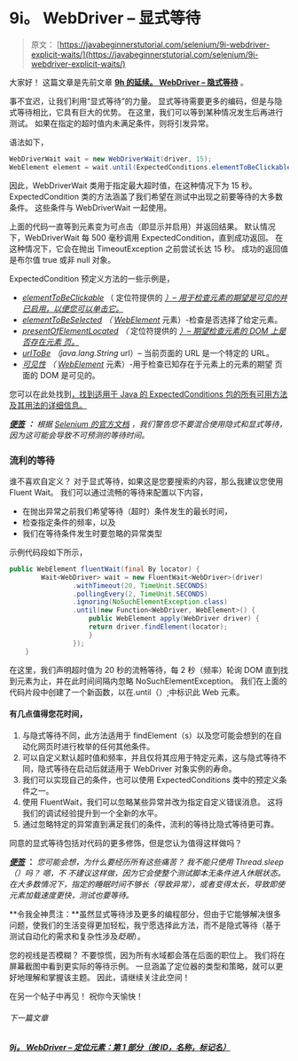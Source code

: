# 9i。 WebDriver – 显式等待

> 原文： [https://javabeginnerstutorial.com/selenium/9i-webdriver-explicit-waits/](https://javabeginnerstutorial.com/selenium/9i-webdriver-explicit-waits/)

大家好！ 这篇文章是先前文章 [**9h 的延续。 WebDriver – 隐式等待**](https://javabeginnerstutorial.com/selenium/9h-webdriver-implicit-waits/) 。

事不宜迟，让我们利用“显式等待”的力量。 显式等待需要更多的编码，但是与隐式等待相比，它具有巨大的优势。 在这里，我们可以等到某种情况发生后再进行测试。 如果在指定的超时值内未满足条件，则将引发异常。

语法如下，

```java
WebDriverWait wait = new WebDriverWait(driver, 15);
WebElement element = wait.until(ExpectedConditions.elementToBeClickable(By.id("element_id")));
```

因此，WebDriverWait 类用于指定最大超时值，在这种情况下为 15 秒。 ExpectedCondition 类的方法涵盖了我们希望在测试中出现之前要等待的大多数条件。 这些条件与 WebDriverWait 一起使用。

上面的代码一直等到元素变为可点击（即显示并启用）并返回结果。 默认情况下，WebDriverWait 每 500 毫秒调用 ExpectedCondition，直到成功返回。 在这种情况下，它会在抛出 TimeoutException 之前尝试长达 15 秒。 成功的返回值是布尔值 true 或非 null 对象。

ExpectedCondition 预定义方法的一些示例是，

*   [*elementToBeClickable*](https://seleniumhq.github.io/selenium/docs/api/java/org/openqa/selenium/support/ui/ExpectedConditions.html#elementToBeClickable-org.openqa.selenium.By-) （ [](https://seleniumhq.github.io/selenium/docs/api/java/org/openqa/selenium/By.html) 定位符提供的 [*）– 用于检查元素的期望是可见的并已启用，以便您可以单击它。*](https://seleniumhq.github.io/selenium/docs/api/java/org/openqa/selenium/By.html)
*   [*elementToBeSelected*](https://seleniumhq.github.io/selenium/docs/api/java/org/openqa/selenium/support/ui/ExpectedConditions.html#elementToBeSelected-org.openqa.selenium.WebElement-) *（* [*WebElement*](https://seleniumhq.github.io/selenium/docs/api/java/org/openqa/selenium/WebElement.html) 元素）-检查是否选择了给定元素。
*   [*presentOfElementLocated*](https://seleniumhq.github.io/selenium/docs/api/java/org/openqa/selenium/support/ui/ExpectedConditions.html#presenceOfElementLocated-org.openqa.selenium.By-) *（* 定位符提供的 [*）– 期望检查元素的 DOM 上是否存在元素 页。*](https://seleniumhq.github.io/selenium/docs/api/java/org/openqa/selenium/By.html)
*   [*urlToBe*](https://seleniumhq.github.io/selenium/docs/api/java/org/openqa/selenium/support/ui/ExpectedConditions.html#urlToBe-java.lang.String-) *（java.lang.String* url）– 当前页面的 URL 是一个特定的 URL。
*   [*可见性*](https://seleniumhq.github.io/selenium/docs/api/java/org/openqa/selenium/support/ui/ExpectedConditions.html#visibilityOf-org.openqa.selenium.WebElement-) *（* [*WebElement*](https://seleniumhq.github.io/selenium/docs/api/java/org/openqa/selenium/WebElement.html) 元素）-用于检查已知存在于元素上的元素的期望 页面的 DOM 是可见的。

您可以在此处找到[，找到适用于 Java 的 ExpectedConditions 包的所有可用方法及其用法的详细信息。](https://seleniumhq.github.io/selenium/docs/api/java/org/openqa/selenium/support/ui/ExpectedConditions.html)

***<u>便签</u>*** ***：*** *根据 [Selenium 的官方文档](http://docs.seleniumhq.org/docs/04_webdriver_advanced.jsp#explicit-and-implicit-waits)* *，我们警告您不要混合使用隐式和显式等待，因为这可能会导致不可预测的等待时间。*

### 流利的等待

谁不喜欢自定义？ 对于显式等待，如果这是您要搜索的内容，那么我建议您使用 Fluent Wait。 我们可以通过流畅的等待来配置以下内容，

*   在抛出异常之前我们希望等待（超时）条件发生的最长时间，
*   检查指定条件的频率，以及
*   我们在等待条件发生时要忽略的异常类型

示例代码段如下所示，

```java
public WebElement fluentWait(final By locator) {
	    Wait<WebDriver> wait = new FluentWait<WebDriver>(driver)
	            .withTimeout(20, TimeUnit.SECONDS)
	            .pollingEvery(2, TimeUnit.SECONDS)
	            .ignoring(NoSuchElementException.class)
	            .until(new Function<WebDriver, WebElement>() {
	            	public WebElement apply(WebDriver driver) {
	            	return driver.findElement(locator);
	            	}
	            });
	} 
```

在这里，我们声明超时值为 20 秒的流畅等待，每 2 秒（频率）轮询 DOM 直到找到元素为止，并在此时间间隔内忽略 NoSuchElementException。 我们在上面的代码片段中创建了一个新函数，以在.until（）;中标识此 Web 元素。

#### 有几点值得您花时间，

1.  与隐式等待不同，此方法适用于 findElement（s）以及您可能会想到的在自动化网页时进行枚举的任何其他条件。
2.  可以自定义默认超时值和频率，并且仅将其应用于特定元素，这与隐式等待不同，隐式等待在启动后就适用于 WebDriver 对象实例的寿命。
3.  我们可以实现自己的条件，也可以使用 ExpectedConditions 类中的预定义条件之一。
4.  使用 FluentWait，我们可以忽略某些异常并改为指定自定义错误消息。 这将我们的调试经验提升到一个全新的水平。
5.  通过忽略特定的异常直到满足我们的条件，流利的等待比隐式等待更可靠。

同意的显式等待包括对代码的更多修饰，但是您认为值得这样做吗？

***<u>便签</u>*** **：** *您可能会想，为什么要经历所有这些痛苦？ 我不能只使用 Thread.sleep（）吗？ 嗯，不 不建议这样做，因为它会使整个测试脚本无条件进入休眠状态。 在大多数情况下，指定的睡眠时间不够长（导致异常），或者变得太长，导致即使元素加载速度更快，测试也要等待。*

**令我全神贯注：**虽然显式等待涉及更多的编程部分，但由于它能够解决很多问题，使我们的生活变得更加轻松，我宁愿选择此方法，而不是隐式等待（基于 测试自动化的需求和复杂性涉及*眨眼*）。

您的视线是否模糊？ 不要惊慌，因为所有水域都会落在后面的职位上。 我们将在屏幕截图中看到更实际的等待示例。 一旦涵盖了定位器的类型和策略，就可以更好地理解和掌握该主题。 因此，请继续关注此空间！

在另一个帖子中再见！ 祝你今天愉快！

###### 下一篇文章

##### [9j。 WebDriver – 定位元素：第 1 部分（按 ID，名称，标记名）](https://javabeginnerstutorial.com/selenium/9j-webdriver-locating-elements-1/ "9j. WebDriver – Locating elements: Part 1 (by id, name, tagName)")